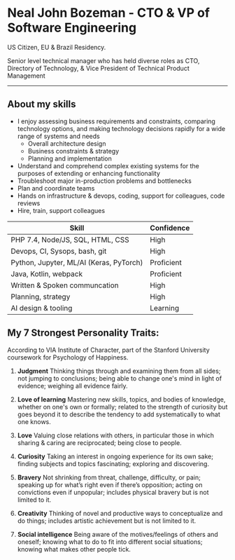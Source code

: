 # Neal John Bozeman - CTO & VP of Software Engineering
US Citizen, EU & Brazil Residency.

Senior level technical manager who has held diverse roles as CTO, Directory of Technology, & Vice President of Technical Product Management
____
## About my skills
- I enjoy assessing business requirements and constraints, comparing technology options, and making technology decisions rapidly for a wide range of systems and needs 
	- Overall architecture design
	- Business constraints & strategy
	- Planning and implementation
- Understand and comprehend complex existing systems for the purposes of extending or enhancing functionality
- Troubleshoot major in-production problems and bottlenecks
- Plan and coordinate teams
- Hands on infrastructure & devops, coding, support for colleagues, code reviews
- Hire, train, support colleagues


| Skill | Confidence
| ------|-----------
| PHP 7.4, Node/JS, SQL, HTML, CSS | High
| Devops, CI, Sysops, bash, git | High
| Python, Jupyter, ML/AI (Keras, PyTorch) | Proficient
| Java, Kotlin, webpack | Proficient
| Written & Spoken communcation | High
| Planning, strategy | High
| AI design & tooling | Learning


## My 7 Strongest Personality Traits:
According to VIA Institute of Character, part of the Stanford University coursework for Psychology of Happiness.

1. **Judgment**
Thinking things through and examining them from all sides; not jumping to
conclusions; being able to change one's mind in light of evidence; weighing all
evidence fairly.

2. **Love of learning**
Mastering new skills, topics, and bodies of knowledge, whether on one's own or
formally; related to the strength of curiosity but goes beyond it to describe the tendency to add systematically to what one knows.

3. **Love**
Valuing close relations with others, in particular those in which sharing & caring are reciprocated; being close to people.

4. **Curiosity**
Taking an interest in ongoing experience for its own sake; finding subjects and topics fascinating; exploring and discovering.

5. **Bravery**
Not shrinking from threat, challenge, difficulty, or pain; speaking up for what’s right even if there’s opposition; acting on convictions even if unpopular; includes physical bravery but is not limited to it.

6. **Creativity**
Thinking of novel and productive ways to conceptualize and do things; includes
artistic achievement but is not limited to it.

7. **Social intelligence**
Being aware of the motives/feelings of others and oneself; knowing what to do to fit into different social situations; knowing what makes other people tick.

